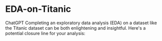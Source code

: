 # EDA-on-Titanic
 ChatGPT Completing an exploratory data analysis (EDA) on a dataset like the Titanic dataset can be both enlightening and insightful. Here's a potential closure line for your analysis:

